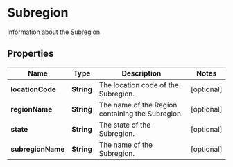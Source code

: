 

# Subregion

Information about the Subregion.

## Properties

| Name | Type | Description | Notes |
|------------ | ------------- | ------------- | -------------|
|**locationCode** | **String** | The location code of the Subregion. |  [optional] |
|**regionName** | **String** | The name of the Region containing the Subregion. |  [optional] |
|**state** | **String** | The state of the Subregion. |  [optional] |
|**subregionName** | **String** | The name of the Subregion. |  [optional] |



